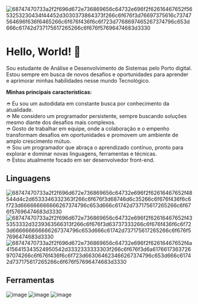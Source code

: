 ![68747470733a2f2f696d672e736869656c64732e696f2f62616467652f5653253230434f44452d3030373864373f266c6f676f3d76697375616c73747564696f636f6465266c6f676f436f6c6f723d7768697465267374796c653d666c61742d737175617265266c6f676f57696474683d3330](https://github.com/aquinodev2022/aquinodev2022/assets/113396919/c2ce5b33-6f74-4b17-b416-089077b6a9b5)<h1>Hello, World! 👋</h1>

Sou estudante de Análise e Desenvolvimento de Sistemas pelo Porto digital. Estou sempre em busca de novos desafios e oportunidades para aprender e aprimorar minhas habilidades nesse mundo Tecnológico.

<b>Minhas principais características:</b>

➮ Eu sou um autodidata em constante busca por conhecimento da atualidade.<br>
➮ Me considero um programador persistente, sempre buscando soluções mesmo diante dos desafios mais complexos.<br>
➮ Gosto de trabalhar em equipe, onde a colaboração e o empenho transformam desafios em oportunidades e promovem um ambiente de amplo crescimento mútuo.<br>
➮ Sou um programador que abraça o aprendizado contínuo, pronto para explorar e dominar novas linguagens, ferramentas e técnicas.<br>
➮ Estou atualmente focado em ser desenvolvedor front-end.

<h2>Linguagens</h2>

![68747470733a2f2f696d672e736869656c64732e696f2f62616467652f48544d4c2d6533346332363f266c6f676f3d68746d6c35266c6f676f436f6c6f723d666666666666267374796c653d666c61742d737175617265266c6f676f57696474683d3330](https://github.com/aquinodev2022/aquinodev2022/assets/113396919/8e08a498-a95f-4adf-b187-2a560f28a2fa)
![68747470733a2f2f696d672e736869656c64732e696f2f62616467652f435353332d3239363566313f266c6f676f3d63737333266c6f676f436f6c6f723d666666666666267374796c653d666c61742d737175617265266c6f676f57696474683d3330](https://github.com/aquinodev2022/aquinodev2022/assets/113396919/c7131871-9c87-4612-8f92-c7d87b31518f)
![68747470733a2f2f696d672e736869656c64732e696f2f62616467652f4a4156415343524950542d3332333333303f266c6f676f3d6a617661736372697074266c6f676f436f6c6f723d663064623466267374796c653d666c61742d737175617265266c6f676f57696474683d3330](https://github.com/aquinodev2022/aquinodev2022/assets/113396919/e6d15d83-20b1-4445-9137-60eaae62930b)

<h2>Ferramentas</h2>

![image](https://github.com/aquinodev2022/aquinodev2022/assets/113396919/e891d6ae-6afe-4eba-8662-863e9e2fbacb)
![image](https://github.com/aquinodev2022/aquinodev2022/assets/113396919/385275aa-5f3c-4dcb-a239-4968feeeafe2)
![image](https://github.com/aquinodev2022/aquinodev2022/assets/113396919/25b1841b-1a02-48d8-a7f4-6ffd7a857dc0)



